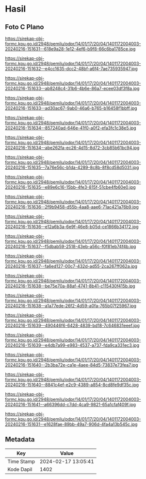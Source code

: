# Hasil

## Foto C Plano

https://sirekap-obj-formc.kpu.go.id/2948/pemilu/pdpr/14/01/17/20/04/1401172004003-20240216-151631--618e9a28-1e12-4ef6-b9f8-66c6ba1785ce.jpg

https://sirekap-obj-formc.kpu.go.id/2948/pemilu/pdpr/14/01/17/20/04/1401172004003-20240216-151632--e4cc1635-dcc2-48bf-a6f4-7ae735935947.jpg

https://sirekap-obj-formc.kpu.go.id/2948/pemilu/pdpr/14/01/17/20/04/1401172004003-20240216-151633--ab8248c4-31b6-4b6e-86a7-ecee03df3f8a.jpg

https://sirekap-obj-formc.kpu.go.id/2948/pemilu/pdpr/14/01/17/20/04/1401172004003-20240216-151633--ad30ac67-9ab0-46a6-b765-b16458f1bbff.jpg

https://sirekap-obj-formc.kpu.go.id/2948/pemilu/pdpr/14/01/17/20/04/1401172004003-20240216-151634--857240ad-646e-41f0-a0f2-efa3fc1c38e5.jpg

https://sirekap-obj-formc.kpu.go.id/2948/pemilu/pdpr/14/01/17/20/04/1401172004003-20240216-151634--abe262fa-ec26-4d15-8d72-3cb85b61bc94.jpg

https://sirekap-obj-formc.kpu.go.id/2948/pemilu/pdpr/14/01/17/20/04/1401172004003-20240216-151635--7a76e56c-b1da-4289-8c8b-8f8cd58d5031.jpg

https://sirekap-obj-formc.kpu.go.id/2948/pemilu/pdpr/14/01/17/20/04/1401172004003-20240216-151635--e89e6c16-15bb-4fe3-815f-51cbe4fb60e0.jpg

https://sirekap-obj-formc.kpu.go.id/2948/pemilu/pdpr/14/01/17/20/04/1401172004003-20240216-151636--2f9b9458-d55b-4aa8-aae6-71ac421a76b9.jpg

https://sirekap-obj-formc.kpu.go.id/2948/pemilu/pdpr/14/01/17/20/04/1401172004003-20240216-151636--e12a6b3a-6e9f-46e8-b05d-ce1866b34172.jpg

https://sirekap-obj-formc.kpu.go.id/2948/pemilu/pdpr/14/01/17/20/04/1401172004003-20240216-151637--f5dbab59-2518-43eb-a56c-f0f81eb74f4b.jpg

https://sirekap-obj-formc.kpu.go.id/2948/pemilu/pdpr/14/01/17/20/04/1401172004003-20240216-151637--fa6ed127-00c7-432d-ad55-2ca267ff062a.jpg

https://sirekap-obj-formc.kpu.go.id/2948/pemilu/pdpr/14/01/17/20/04/1401172004003-20240216-151638--be75e70a-88af-4741-8b41-c115430f415b.jpg

https://sirekap-obj-formc.kpu.go.id/2948/pemilu/pdpr/14/01/17/20/04/1401172004003-20240216-151638--a1a77ede-26f2-4d59-a0fa-765b07f25967.jpg

https://sirekap-obj-formc.kpu.go.id/2948/pemilu/pdpr/14/01/17/20/04/1401172004003-20240216-151639--490446f6-6428-4839-bd18-7c646831eeef.jpg

https://sirekap-obj-formc.kpu.go.id/2948/pemilu/pdpr/14/01/17/20/04/1401172004003-20240216-151639--e4db7a99-e983-4537-a737-fda9ca331ec3.jpg

https://sirekap-obj-formc.kpu.go.id/2948/pemilu/pdpr/14/01/17/20/04/1401172004003-20240216-151640--2b3ba72e-ca1e-4aee-84d5-73837e73fea7.jpg

https://sirekap-obj-formc.kpu.go.id/2948/pemilu/pdpr/14/01/17/20/04/1401172004003-20240216-151640--8841c4ef-e2c9-4389-a854-8cd8fe9df35c.jpg

https://sirekap-obj-formc.kpu.go.id/2948/pemilu/pdpr/14/01/17/20/04/1401172004003-20240216-151641--a66396dd-c7dd-4ca9-9821-65a1cfaf409f.jpg

https://sirekap-obj-formc.kpu.go.id/2948/pemilu/pdpr/14/01/17/20/04/1401172004003-20240216-151631--e1628fae-89bb-49a7-906d-4fa4a13b545c.jpg


## Metadata

| Key        | Value               |
| ---------- | ------------------- |
| Time Stamp | 2024-02-17 13:05:41 |
| Kode Dapil | 1402                |



